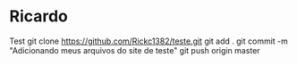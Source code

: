 # Ricardo
Test
git clone https://github.com/Rickc1382/teste.git
git add .
git commit -m "Adicionando meus arquivos do site de teste"
git push origin master



